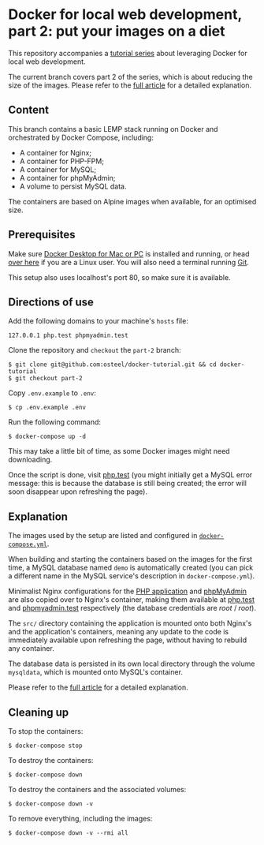 # Docker for local web development, part 2: put your images on a diet

This repository accompanies a [tutorial series](https://tech.osteel.me/posts/docker-for-local-web-development-why-should-you-care "Docker for local web development, introduction: why should you care?") about leveraging Docker for local web development.

The current branch covers part 2 of the series, which is about reducing the size of the images. Please refer to the [full article](https://tech.osteel.me/posts/docker-for-local-web-development-part-2-put-your-images-on-a-diet "Docker for local web development, part 2: put your images on a diet") for a detailed explanation.

## Content

This branch contains a basic LEMP stack running on Docker and orchestrated by Docker Compose, including:

* A container for Nginx;
* A container for PHP-FPM;
* A container for MySQL;
* A container for phpMyAdmin;
* A volume to persist MySQL data.

The containers are based on Alpine images when available, for an optimised size.

## Prerequisites

Make sure [Docker Desktop for Mac or PC](https://www.docker.com/products/docker-desktop) is installed and running, or head [over here](https://docs.docker.com/install/) if you are a Linux user. You will also need a terminal running [Git](https://git-scm.com/).

This setup also uses localhost's port 80, so make sure it is available.

## Directions of use

Add the following domains to your machine's `hosts` file:

```
127.0.0.1 php.test phpmyadmin.test
```

Clone the repository and `checkout` the `part-2` branch:

```
$ git clone git@github.com:osteel/docker-tutorial.git && cd docker-tutorial
$ git checkout part-2
```

Copy `.env.example` to `.env`:

```
$ cp .env.example .env
```

Run the following command:

```
$ docker-compose up -d
```

This may take a little bit of time, as some Docker images might need downloading.

Once the script is done, visit [php.test](http://php.test) (you might initially get a MySQL error message: this is because the database is still being created; the error will soon disappear upon refreshing the page).

## Explanation

The images used by the setup are listed and configured in [`docker-compose.yml`](https://github.com/osteel/docker-tutorial/blob/part-2/docker-compose.yml).

When building and starting the containers based on the images for the first time, a MySQL database named `demo` is automatically created (you can pick a different name in the MySQL service's description in `docker-compose.yml`).

Minimalist Nginx configurations for the [PHP application](https://github.com/osteel/docker-tutorial/blob/part-2/.docker/nginx/conf.d/php.conf) and [phpMyAdmin](https://github.com/osteel/docker-tutorial/blob/part-2/.docker/nginx/conf.d/phpmyadmin.conf) are also copied over to Nginx's container, making them available at [php.test](http://php.test) and [phpmyadmin.test](http://phpmyadmin.test) respectively (the database credentials are *root* / *root*).

The `src/` directory containing the application is mounted onto both Nginx's and the application's containers, meaning any update to the code is immediately available upon refreshing the page, without having to rebuild any container.

The database data is persisted in its own local directory through the volume `mysqldata`, which is mounted onto MySQL's container.

Please refer to the [full article](https://tech.osteel.me/posts/docker-for-local-web-development-part-2-put-your-images-on-a-diet "Docker for local web development, part 2: put your images on a diet") for a detailed explanation.

## Cleaning up

To stop the containers:

```
$ docker-compose stop
```

To destroy the containers:

```
$ docker-compose down
```

To destroy the containers and the associated volumes:

```
$ docker-compose down -v
```

To remove everything, including the images:

```
$ docker-compose down -v --rmi all
```
